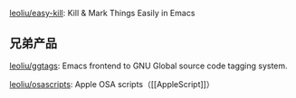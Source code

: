 


[leoliu/easy-kill](https://github.com/leoliu/easy-kill): Kill & Mark Things Easily in Emacs




## 兄弟产品

[leoliu/ggtags](https://github.com/leoliu/ggtags): Emacs frontend to GNU Global source code tagging system.

[leoliu/osascripts](https://github.com/leoliu/osascripts): Apple OSA scripts（[[AppleScript]]）









